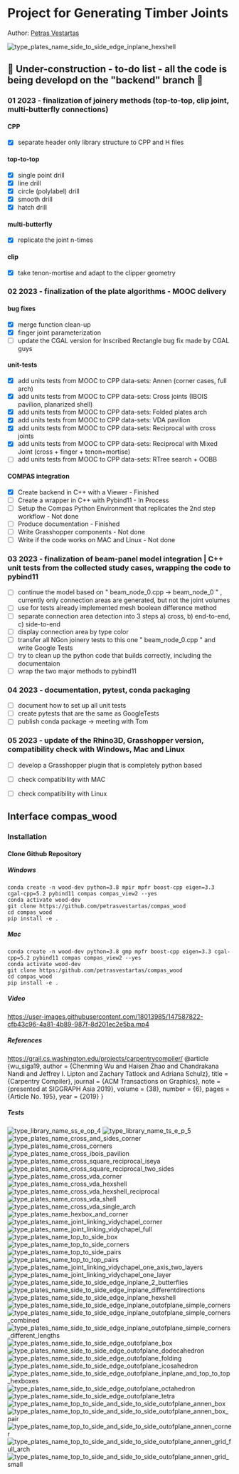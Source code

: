 # Project for Generating Timber Joints

Author: [Petras Vestartas](https://petrasvestartas.com/About-Petras-Vestartas)

![type_plates_name_side_to_side_edge_inplane_hexshell](https://user-images.githubusercontent.com/18013985/221278631-8ed8f5af-8485-49ec-9a99-625d5a4466e4.png)


## :small_red_triangle: Under-construction - to-do list - all the code is being developd on the "backend" branch :small_red_triangle:

### 01 2023 - finalization of joinery methods (top-to-top, clip joint, multi-butterfly connections)

#### CPP
- [x] separate header only library structure to CPP and H files

#### top-to-top 

- [x] single point drill
- [x] line drill
- [x] circle (polylabel) drill
- [x] smooth drill
- [x] hatch drill
#### multi-butterfly
- [x] replicate the joint n-times
#### clip
- [x] take tenon-mortise and adapt to the clipper geometry


### 02 2023 - finalization of the plate algorithms - MOOC delivery

#### bug fixes
- [x] merge function clean-up
- [x] finger joint parameterization 
- [ ] update the CGAL version for Inscribed Rectangle bug fix made by CGAL guys

#### unit-tests 
- [x] add units tests from MOOC to CPP data-sets: Annen (corner cases, full arch)
- [x] add units tests from MOOC to CPP data-sets: Cross joints (IBOIS pavilion, planarized shell)
- [x] add units tests from MOOC to CPP data-sets: Folded plates arch
- [x] add units tests from MOOC to CPP data-sets: VDA pavilion
- [x] add units tests from MOOC to CPP data-sets: Reciprocal with cross joints
- [x] add units tests from MOOC to CPP data-sets: Reciprocal with Mixed Joint (cross + finger + tenon+mortise)
- [ ] add units tests from MOOC to CPP data-sets: RTree search + OOBB

#### COMPAS integration 
- [x] Create backend in C++ with a Viewer - Finished
- [ ] Create a wrapper in C++ with Pybind11 - In Process
- [ ] Setup the Compas Python Environment that replicates the 2nd step workflow - Not done
- [ ] Produce documentation - Finished
- [ ] Write Grasshopper components - Not done
- [ ] Write if the code works on MAC and Linux - Not done

### 03 2023 - finalization of beam-panel model integration | C++ unit tests from the collected study cases, wrapping the code to pybind11
- [ ] continue the model based on " beam_node_0.cpp -> beam_node_0 " , currently only connection areas are generated, but not the joint volumes
- [ ] use for tests already implemented mesh boolean difference method
- [ ] separate connection area detection into 3 steps a) cross, b) end-to-end, c) side-to-end
- [ ] display connection area by type color
- [ ] transfer all NGon joinery tests to this one " beam_node_0.cpp " and write Google Tests
- [ ] try to clean up the python code that builds correctly, including the documentaion
- [ ] wrap the two major methods to pybind11

### 04 2023 - documentation, pytest, conda packaging
- [ ] document how to set up all unit tests
- [ ] create pytests that are the same as GoogleTests
- [ ] publish conda package -> meeting with Tom

### 05 2023 - update of the Rhino3D, Grasshopper version, compatibility check with Windows, Mac and Linux
- [ ] develop a Grasshopper plugin that is completely python based
- [ ] check compatibility with MAC
- [ ] check compatibility with Linux



## Interface compas_wood

### Installation

#### Clone Github Repository

##### Windows

    conda create -n wood-dev python=3.8 mpir mpfr boost-cpp eigen=3.3 cgal-cpp=5.2 pybind11 compas compas_view2 --yes
    conda activate wood-dev
    git clone https://github.com/petrasvestartas/compas_wood
    cd compas_wood
    pip install -e .

##### Mac


    conda create -n wood-dev python=3.8 gmp mpfr boost-cpp eigen=3.3 cgal-cpp=5.2 pybind11 compas compas_view2 --yes
    conda activate wood-dev
    git clone https:/github.com/petrasvestartas/compas_wood
    cd compas_wood 
    pip install -e . 

##### Video
https://user-images.githubusercontent.com/18013985/147587822-cfb43c96-4a81-4b89-987f-8d201ec2e5ba.mp4



##### References
https://grail.cs.washington.edu/projects/carpentrycompiler/
@article {wu_siga19,
    author = {Chenming Wu and Haisen Zhao and Chandrakana Nandi and Jeffrey I. Lipton and Zachary Tatlock and Adriana Schulz},
    title = {Carpentry Compiler},
    journal = {ACM Transactions on Graphics},
    note = {presented at SIGGRAPH Asia 2019},
    volume = {38},
    number = {6},
    pages = {Article No. 195},
    year = {2019}
}

##### Tests
![type_library_name_ss_e_op_4](https://user-images.githubusercontent.com/18013985/221279721-46affd00-b1d1-4893-87a4-683a2f134eda.png)
![type_library_name_ts_e_p_5](https://user-images.githubusercontent.com/18013985/221279746-7591ea1f-d021-4da2-91fb-fd8a7b9b0b9a.png)
![type_plates_name_cross_and_sides_corner](https://user-images.githubusercontent.com/18013985/221279761-5753e90d-b73a-4e63-824a-da8b5d57d3c2.png)
![type_plates_name_cross_corners](https://user-images.githubusercontent.com/18013985/221279772-0d037f1a-1c43-4c11-b42d-77558b9bc2d1.png)
![type_plates_name_cross_ibois_pavilion](https://user-images.githubusercontent.com/18013985/221279812-6262616b-b9d7-4e49-a132-1463da5d521d.png)
![type_plates_name_cross_square_reciprocal_iseya](https://user-images.githubusercontent.com/18013985/221279849-06216149-af3d-43cd-9c38-556787568f95.png)
![type_plates_name_cross_square_reciprocal_two_sides](https://user-images.githubusercontent.com/18013985/221279870-a92d24a5-77d6-4bc4-b673-576d2080dbba.png)
![type_plates_name_cross_vda_corner](https://user-images.githubusercontent.com/18013985/221279885-da130a52-069c-48fd-bad7-4d77aea3ab8f.png)
![type_plates_name_cross_vda_hexshell](https://user-images.githubusercontent.com/18013985/221279901-1f5db62d-e706-44bd-aa7d-89585941ab4d.png)
![type_plates_name_cross_vda_hexshell_reciprocal](https://user-images.githubusercontent.com/18013985/221279915-c2e475a9-985b-4de4-ab3a-86cebe5d2135.png)
![type_plates_name_cross_vda_shell](https://user-images.githubusercontent.com/18013985/221279929-1371e713-7550-4cba-9c98-b3a89bdd3b9e.png)
![type_plates_name_cross_vda_single_arch](https://user-images.githubusercontent.com/18013985/221279946-74486522-8b29-43ff-b37d-f15ac232def7.png)
![type_plates_name_hexbox_and_corner](https://user-images.githubusercontent.com/18013985/221279958-cc2f48c3-a11e-4594-bd44-759fe6cd28dd.png)
![type_plates_name_joint_linking_vidychapel_corner](https://user-images.githubusercontent.com/18013985/221279972-428f1c5c-c89a-4f80-a727-1ea72eafcfde.png)
![type_plates_name_joint_linking_vidychapel_full](https://user-images.githubusercontent.com/18013985/221279981-6566f387-c2e5-4e0d-ad90-761fee049d03.png)
![type_plates_name_top_to_side_box](https://user-images.githubusercontent.com/18013985/221280094-d764672b-e5b8-4f94-a2c7-81e2533faee9.png)
![type_plates_name_top_to_side_corners](https://user-images.githubusercontent.com/18013985/221280099-145ded55-4534-408f-a5c1-61862af68e12.png)
![type_plates_name_top_to_side_pairs](https://user-images.githubusercontent.com/18013985/221280101-d70d9f67-0835-4781-bf7d-558292fa3213.png)
![type_plates_name_top_to_top_pairs](https://user-images.githubusercontent.com/18013985/221280103-38caa7c4-7eb8-4390-bcda-5464498ec8de.png)
![type_plates_name_joint_linking_vidychapel_one_axis_two_layers](https://user-images.githubusercontent.com/18013985/221280106-73f6fe45-b7c6-4bf3-a3a9-9ec2194d462b.png)
![type_plates_name_joint_linking_vidychapel_one_layer](https://user-images.githubusercontent.com/18013985/221280107-d63cee86-ea27-4110-a0b7-0f4334725ff4.png)
![type_plates_name_side_to_side_edge_inplane_2_butterflies](https://user-images.githubusercontent.com/18013985/221280109-a93eabda-7043-40d0-ac95-e41114d45926.png)
![type_plates_name_side_to_side_edge_inplane_differentdirections](https://user-images.githubusercontent.com/18013985/221280110-ab04dba6-d0c3-43a3-b9c5-4e11735be8c0.png)
![type_plates_name_side_to_side_edge_inplane_hexshell](https://user-images.githubusercontent.com/18013985/221280112-957672d5-61a1-4b8b-baa5-b1742e6376cc.png)
![type_plates_name_side_to_side_edge_inplane_outofplane_simple_corners](https://user-images.githubusercontent.com/18013985/221280113-ad967c7b-69bc-4d31-adee-a4cb222ab54d.png)
![type_plates_name_side_to_side_edge_inplane_outofplane_simple_corners_combined](https://user-images.githubusercontent.com/18013985/221280116-04b9cc7a-71fe-41a3-98e0-72c0f86a1023.png)
![type_plates_name_side_to_side_edge_inplane_outofplane_simple_corners_different_lengths](https://user-images.githubusercontent.com/18013985/221280117-f1a3978e-5279-4b4e-b8fe-71eda7bd365d.png)
![type_plates_name_side_to_side_edge_outofplane_box](https://user-images.githubusercontent.com/18013985/221280119-81da8530-d4a3-4ad3-8827-2a9d37dabec0.png)
![type_plates_name_side_to_side_edge_outofplane_dodecahedron](https://user-images.githubusercontent.com/18013985/221280120-ae8f7c99-d337-4086-9a18-1cc1e39206b7.png)
![type_plates_name_side_to_side_edge_outofplane_folding](https://user-images.githubusercontent.com/18013985/221280121-65b795b5-4121-4992-aa6c-ea9698188f72.png)
![type_plates_name_side_to_side_edge_outofplane_icosahedron](https://user-images.githubusercontent.com/18013985/221280124-f732d47b-3cc3-455c-befe-86229d6b9bfb.png)
![type_plates_name_side_to_side_edge_outofplane_inplane_and_top_to_top_hexboxes](https://user-images.githubusercontent.com/18013985/221280127-c15abe51-6ea8-473c-924e-5d4aa57dd2f5.png)
![type_plates_name_side_to_side_edge_outofplane_octahedron](https://user-images.githubusercontent.com/18013985/221280130-0e424630-9fe8-4de6-a5aa-9ae2cb417183.png)
![type_plates_name_side_to_side_edge_outofplane_tetra](https://user-images.githubusercontent.com/18013985/221280131-0dc89330-acfb-4b59-b704-9dff53754268.png)
![type_plates_name_top_to_side_and_side_to_side_outofplane_annen_box](https://user-images.githubusercontent.com/18013985/221280134-209bedf8-8a87-4c85-b72c-2da1f5f5bf08.png)
![type_plates_name_top_to_side_and_side_to_side_outofplane_annen_box_pair](https://user-images.githubusercontent.com/18013985/221280135-2b560e71-d89c-49ad-89a8-511a837532c4.png)
![type_plates_name_top_to_side_and_side_to_side_outofplane_annen_corner](https://user-images.githubusercontent.com/18013985/221280139-fcd8499d-c04a-4522-9b1a-260fe513c0a0.png)
![type_plates_name_top_to_side_and_side_to_side_outofplane_annen_grid_full_arch](https://user-images.githubusercontent.com/18013985/221280141-fc286217-8aa4-44f5-af91-d40a30e35941.png)
![type_plates_name_top_to_side_and_side_to_side_outofplane_annen_grid_small](https://user-images.githubusercontent.com/18013985/221280143-af0952b8-24df-48b1-b242-e56a5bea5ecf.png)








